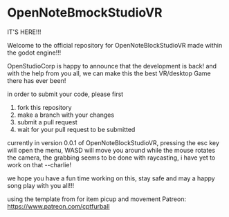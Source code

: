 # OpenNoteBmockStudioVR

IT'S HERE!!!

Welcome to the official repository for OpenNoteBlockStudioVR made within the godot engine!!!

OpenStudioCorp is happy to announce that the development is back! and with the help from you all, we can make this the best VR/desktop Game there has ever been!

in order to submit your code, please first

1. fork this repository
2. make a branch with your changes 
3. submit a pull request
4. wait for your pull request to be submitted 
  
currently in version 0.0.1 of OpenNoteBlockStudioVR, pressing the esc key will open the menu, WASD will move you around while the mouse rotates the camera, the grabbing seems to be done with raycasting, i have yet to work on that --charlie!

we hope you have a fun time working on this, stay safe and may a happy song play with you all!!!

using the template from for item picup and movement Patreon: https://www.patreon.com/cptfurball
